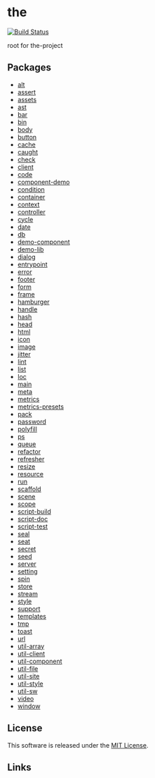 the
==========

<!---
This file is generated by the-tmpl. Do not update manually.
--->

<!-- Badge Start -->
<a name="badges"></a>

[![Build Status][bd_travis_shield_url]][bd_travis_url]

[bd_repo_url]: https://github.com/the-labo/the
[bd_travis_url]: http://travis-ci.org/the-labo/the
[bd_travis_shield_url]: http://img.shields.io/travis/the-labo/the.svg?style=flat
[bd_travis_com_url]: http://travis-ci.com/the-labo/the
[bd_travis_com_shield_url]: https://api.travis-ci.com/the-labo/the.svg?token=
[bd_license_url]: https://github.com/the-labo/the/blob/master/LICENSE
[bd_npm_url]: http://www.npmjs.org/package/the
[bd_npm_shield_url]: http://img.shields.io/npm/v/the.svg?style=flat
[bd_standard_url]: http://standardjs.com/
[bd_standard_shield_url]: https://img.shields.io/badge/code%20style-standard-brightgreen.svg

<!-- Badge End -->


<!-- Description Start -->
<a name="description"></a>

root for the-project

<!-- Description End -->


<!-- Overview Start -->
<a name="overview"></a>



<!-- Overview End -->


<!-- Sections Start -->
<a name="sections"></a>

<!-- Section from "doc/readme/10.Packages.md.hbs" Start -->

<a name="section-doc-readme-10-packages-md"></a>

## Packages


- [alt](./packages/alt)
- [assert](./packages/assert)
- [assets](./packages/assets)
- [ast](./packages/ast)
- [bar](./packages/bar)
- [bin](./packages/bin)
- [body](./packages/body)
- [button](./packages/button)
- [cache](./packages/cache)
- [caught](./packages/caught)
- [check](./packages/check)
- [client](./packages/client)
- [code](./packages/code)
- [component-demo](./packages/component-demo)
- [condition](./packages/condition)
- [container](./packages/container)
- [context](./packages/context)
- [controller](./packages/controller)
- [cycle](./packages/cycle)
- [date](./packages/date)
- [db](./packages/db)
- [demo-component](./packages/demo-component)
- [demo-lib](./packages/demo-lib)
- [dialog](./packages/dialog)
- [entrypoint](./packages/entrypoint)
- [error](./packages/error)
- [footer](./packages/footer)
- [form](./packages/form)
- [frame](./packages/frame)
- [hamburger](./packages/hamburger)
- [handle](./packages/handle)
- [hash](./packages/hash)
- [head](./packages/head)
- [html](./packages/html)
- [icon](./packages/icon)
- [image](./packages/image)
- [jitter](./packages/jitter)
- [lint](./packages/lint)
- [list](./packages/list)
- [loc](./packages/loc)
- [main](./packages/main)
- [meta](./packages/meta)
- [metrics](./packages/metrics)
- [metrics-presets](./packages/metrics-presets)
- [pack](./packages/pack)
- [password](./packages/password)
- [polyfill](./packages/polyfill)
- [ps](./packages/ps)
- [queue](./packages/queue)
- [refactor](./packages/refactor)
- [refresher](./packages/refresher)
- [resize](./packages/resize)
- [resource](./packages/resource)
- [run](./packages/run)
- [scaffold](./packages/scaffold)
- [scene](./packages/scene)
- [scope](./packages/scope)
- [script-build](./packages/script-build)
- [script-doc](./packages/script-doc)
- [script-test](./packages/script-test)
- [seal](./packages/seal)
- [seat](./packages/seat)
- [secret](./packages/secret)
- [seed](./packages/seed)
- [server](./packages/server)
- [setting](./packages/setting)
- [spin](./packages/spin)
- [store](./packages/store)
- [stream](./packages/stream)
- [style](./packages/style)
- [support](./packages/support)
- [templates](./packages/templates)
- [tmp](./packages/tmp)
- [toast](./packages/toast)
- [url](./packages/url)
- [util-array](./packages/util-array)
- [util-client](./packages/util-client)
- [util-component](./packages/util-component)
- [util-file](./packages/util-file)
- [util-site](./packages/util-site)
- [util-style](./packages/util-style)
- [util-sw](./packages/util-sw)
- [video](./packages/video)
- [window](./packages/window)


<!-- Section from "doc/readme/10.Packages.md.hbs" End -->


<!-- Sections Start -->


<!-- LICENSE Start -->
<a name="license"></a>

License
-------
This software is released under the [MIT License](https://github.com/the-labo/the/blob/master/LICENSE).

<!-- LICENSE End -->


<!-- Links Start -->
<a name="links"></a>

Links
------



<!-- Links End -->
